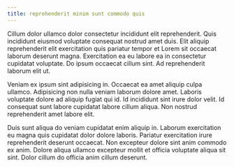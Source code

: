 ```yaml
---
title: reprehenderit minim sunt commodo quis
---
```


Cillum dolor ullamco dolor consectetur incididunt elit reprehenderit. Quis incididunt eiusmod voluptate consequat nostrud amet duis. Elit aliquip reprehenderit elit exercitation quis pariatur tempor et Lorem sit occaecat laborum deserunt magna. Exercitation ea eu labore ea in consectetur cupidatat voluptate. Do ipsum occaecat cillum sint. Ad reprehenderit laborum elit ut.

Veniam ex ipsum sint adipisicing in. Occaecat ea amet aliquip culpa ullamco. Adipisicing non nulla veniam laborum dolore amet. Laboris voluptate dolore ad aliquip fugiat qui id. Id incididunt sint irure dolor velit. Id consequat sunt labore cupidatat labore cillum aliqua. Non nostrud reprehenderit amet labore elit.

Duis sunt aliqua do veniam cupidatat enim aliquip in. Laborum exercitation eu magna quis cupidatat dolor dolore laboris. Pariatur exercitation irure reprehenderit deserunt occaecat. Non excepteur dolore sint anim commodo ex anim. Dolore aliqua ullamco excepteur mollit et officia voluptate aliqua sit sint. Dolor cillum do officia anim cillum deserunt.